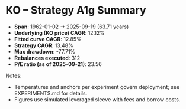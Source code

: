 # KO – Strategy A1g Summary

- **Span**: 1962-01-02 → 2025-09-19 (63.71 years)
- **Underlying (KO price) CAGR**: 12.12%
- **Fitted curve CAGR**: 12.85%
- **Strategy CAGR**: 13.48%
- **Max drawdown**: -77.71%
- **Rebalances executed**: 312
- **P/E ratio (as of 2025-09-21)**: 23.56

Notes:

- Temperatures and anchors per experiment govern deployment; see EXPERIMENTS.md for details.
- Figures use simulated leveraged sleeve with fees and borrow costs.


